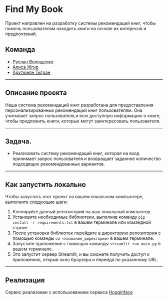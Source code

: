 # Find My Book

Проект направлен на разработку системы рекомендаций книг, чтобы помочь пользователям находить книги на основе их интересов и предпочтений.

## Команда

* [Руслан Волощенко](https://github.com/ruslan-DS)
* [Алиса Жгир](https://github.com/alizhgir)
* [Арутюнян Тигран](https://github.com/SoloYolo7)
___
## Описание проекта

Наша система рекомендаций книг разработана для предоставления персонализированных рекомендаций книг пользователям. Она учитывает запрос пользователя,и всю доступную информацию о книге, чтобы предложить книги, которые могут заинтересовать пользователя.
___
## Задача.

- Реализовать систему рекомендаций книг, которая на вход принимает запрос пользователя и возвращает заданное количество подходящих рекомендованных вариантов.
___
## Как запустить локально

Чтобы запустить этот проект на вашем локальном компьютере, выполните следующие шаги:

1. Клонируйте данный репозиторий на ваш локальный компьютер.
2. Установите необходимые библиотеки, выполнив команду `pip install -r requirements.txt` в вашем терминале или командной строке.
3. После установки библиотек перейдите в директорию репозитория с помощью команды `cd <название_директории>` в вашем терминале.
4. Запустите приложение с помощью команды `streamlit run main.py` в вашем терминале.
5. Это запустит сервер Streamlit, и вы сможете получить доступ к приложению, открыв окно браузера и перейдя по указанному URL.

___
## Реализация
Сервис реализован с использованием сервиса [Hugginface](https://huggingface.co/spaces/alizhgir/find-my-book)



